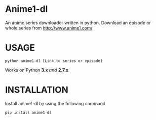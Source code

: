 Anime1-dl
===========================

An anime series downloader written in python. Download an episode or whole series from http://www.anime1.com/

USAGE
===========================
	python anime1-dl [Link to series or episode]

Works on Python **3.x** *and* **2.7.x**.

**INSTALLATION**
====================
Install anime1-dl by using the following command

    pip install anime1-dl
